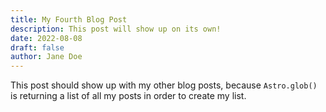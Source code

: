 ```yaml
---
title: My Fourth Blog Post
description: This post will show up on its own!
date: 2022-08-08
draft: false
author: Jane Doe
---
```

This post should show up with my other blog posts, because `Astro.glob()` is returning a list of all my posts in order to create my list.